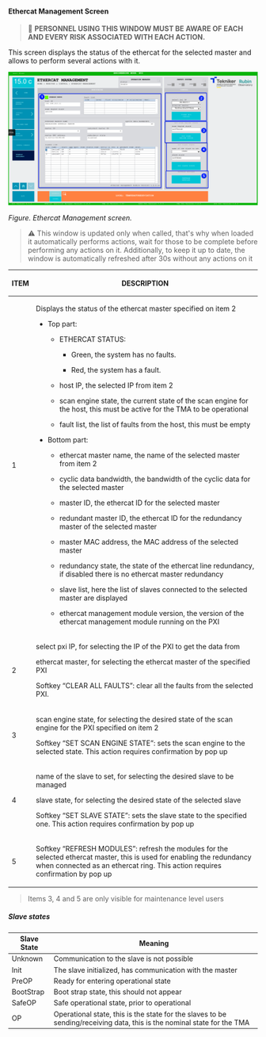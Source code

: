 #### Ethercat Management Screen

> 🛑 **PERSONNEL USING THIS WINDOW MUST BE AWARE OF EACH AND EVERY RISK ASSOCIATED WITH EACH ACTION.**

This screen displays the status of the ethercat for the selected master and allows to perform several actions with it.

![Ethercat Management screen](../Resources/media/ethercat_management_1.png)

*Figure. Ethercat Management screen.*

> ⚠️ This window is updated only when called, that's why when loaded it automatically performs actions, wait for those
> to be complete before performing any actions on it. Additionally, to keep it up to date, the window is automatically
> refreshed after 30s without any actions on it

<table class="table">
  <thead>
    <tr class="header">
      <th><p>ITEM</p></th>
      <th><p>DESCRIPTION</p></th>
    </tr>
  </thead>
  <tbody>
    <tr class="odd">
      <td><p>1</p></td>
      <td>
        <p>Displays the status of the ethercat master specified on item 2</p>
        <ul>
          <li><p>Top part:</p></li>
          <ul>
            <li><p>ETHERCAT STATUS:</p></li>
            <ul>
              <li><p>Green, the system has no faults.</p></li>
              <li><p>Red, the system has a fault.</p></li>
            </ul>
            <li><p>host IP, the selected IP from item 2</p></li>
            <li><p>scan engine state, the current state of the scan engine for the host, this must be active for the TMA to be operational</p></li>
            <li><p>fault list, the list of faults from the host, this must be empty</p></li>
          </ul>
          <li><p>Bottom part:</p></li>
          <ul>
            <li><p>ethercat master name, the name of the selected master from item 2</p></li>
            <li><p>cyclic data bandwidth, the bandwidth of the cyclic data for the selected master</p></li>
            <li><p>master ID, the ethercat ID for the selected master</p></li>
            <li><p>redundant master ID, the ethercat ID for the redundancy master of the selected master</p></li>
            <li><p>master MAC address, the MAC address of the selected master</p></li>
            <li><p>redundancy state, the state of the ethercat line redundancy, if disabled there is no ethercat master
              redundancy</p></li>
            <li><p>slave list, here the list of slaves connected to the selected master are displayed</p></li>
            <li><p>ethercat management module version, the version of the ethercat management module running on the PXI</p></li>
          </ul>
        </ul>
      </td>
    </tr>
    <tr class="even">
      <td><p>2</p></td>
      <td>
        <p>select pxi IP, for selecting the IP of the PXI to get the data from</p>
        <p>ethercat master, for selecting the ethercat master of the specified PXI</p>
        <p>Softkey “CLEAR ALL FAULTS”: clear all the faults from the selected PXI.</p>
      </td>
    </tr>
    <tr class="odd">
      <td><p>3</p></td>
      <td>
        <p>scan engine state, for selecting the desired state of the scan engine for the PXI specified on item 2</p>
        <p>Softkey “SET SCAN ENGINE STATE”: sets the scan engine to the selected state. This action requires confirmation by pop up</p>
      </td>
    </tr>
    <tr class="even">
      <td><p>4</p></td>
      <td>
        <p>name of the slave to set, for selecting the desired slave to be managed</p>
        <p>slave state, for selecting the desired state of the selected slave</p>
        <p>Softkey “SET SLAVE STATE”: sets the slave state to the specified one. This action requires confirmation by pop up</p>
      </td>
    </tr>
    <tr class="odd">
      <td><p>5</p></td>
      <td>
        <p>Softkey “REFRESH MODULES”: refresh the modules for the selected ethercat master, this is used for enabling the
          redundancy when connected as an ethercat ring. This action requires confirmation by pop up</p>
      </td>
    </tr>
  </tbody>
</table>

> Items 3, 4 and 5 are only visible for maintenance level users

##### Slave states

| Slave State | Meaning                                                                                                                 |
| ----------- | ----------------------------------------------------------------------------------------------------------------------- |
| Unknown     | Communication to the slave is not possible                                                                              |
| Init        | The slave initialized, has communication with the master                                                                |
| PreOP       | Ready for entering operational state                                                                                    |
| BootStrap   | Boot strap state, this should not appear                                                                                |
| SafeOP      | Safe operational state, prior to operational                                                                            |
| OP          | Operational state, this is the state for the slaves to be sending/receiving data, this is the nominal state for the TMA |
